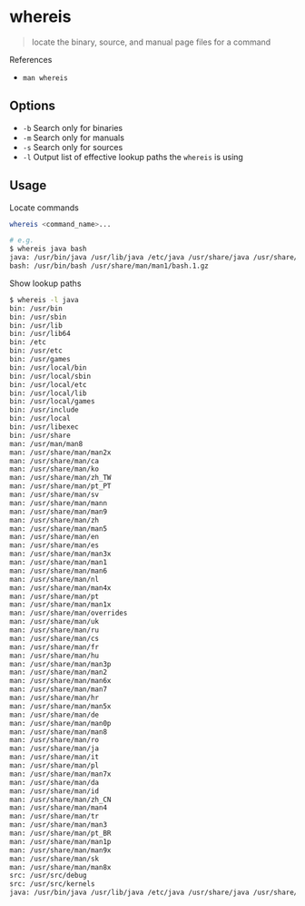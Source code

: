 # whereis

> locate the binary, source, and manual page files for a command

References

- `man whereis`

## Options

- `-b` Search only for binaries
- `-m` Search only for manuals
- `-s` Search only for sources
- `-l` Output list of effective lookup paths the `whereis` is using

## Usage

Locate commands

```bash
whereis <command_name>...

# e.g.
$ whereis java bash
java: /usr/bin/java /usr/lib/java /etc/java /usr/share/java /usr/share/man/man1/java.1
bash: /usr/bin/bash /usr/share/man/man1/bash.1.gz
```

Show lookup paths

```bash
$ whereis -l java
bin: /usr/bin
bin: /usr/sbin
bin: /usr/lib
bin: /usr/lib64
bin: /etc
bin: /usr/etc
bin: /usr/games
bin: /usr/local/bin
bin: /usr/local/sbin
bin: /usr/local/etc
bin: /usr/local/lib
bin: /usr/local/games
bin: /usr/include
bin: /usr/local
bin: /usr/libexec
bin: /usr/share
man: /usr/man/man8
man: /usr/share/man/man2x
man: /usr/share/man/ca
man: /usr/share/man/ko
man: /usr/share/man/zh_TW
man: /usr/share/man/pt_PT
man: /usr/share/man/sv
man: /usr/share/man/mann
man: /usr/share/man/man9
man: /usr/share/man/zh
man: /usr/share/man/man5
man: /usr/share/man/en
man: /usr/share/man/es
man: /usr/share/man/man3x
man: /usr/share/man/man1
man: /usr/share/man/man6
man: /usr/share/man/nl
man: /usr/share/man/man4x
man: /usr/share/man/pt
man: /usr/share/man/man1x
man: /usr/share/man/overrides
man: /usr/share/man/uk
man: /usr/share/man/ru
man: /usr/share/man/cs
man: /usr/share/man/fr
man: /usr/share/man/hu
man: /usr/share/man/man3p
man: /usr/share/man/man2
man: /usr/share/man/man6x
man: /usr/share/man/man7
man: /usr/share/man/hr
man: /usr/share/man/man5x
man: /usr/share/man/de
man: /usr/share/man/man0p
man: /usr/share/man/man8
man: /usr/share/man/ro
man: /usr/share/man/ja
man: /usr/share/man/it
man: /usr/share/man/pl
man: /usr/share/man/man7x
man: /usr/share/man/da
man: /usr/share/man/id
man: /usr/share/man/zh_CN
man: /usr/share/man/man4
man: /usr/share/man/tr
man: /usr/share/man/man3
man: /usr/share/man/pt_BR
man: /usr/share/man/man1p
man: /usr/share/man/man9x
man: /usr/share/man/sk
man: /usr/share/man/man8x
src: /usr/src/debug
src: /usr/src/kernels
java: /usr/bin/java /usr/lib/java /etc/java /usr/share/java /usr/share/man/man1/java.1
```